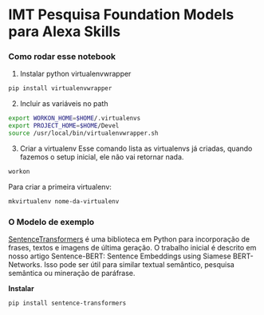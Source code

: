 # IMT Pesquisa Foundation Models para Alexa Skills

### Como rodar esse notebook

1. Instalar python virtualenvwrapper

```bash
pip install virtualenvwrapper
```
2. Incluir as variáveis no path

```bash
export WORKON_HOME=$HOME/.virtualenvs
export PROJECT_HOME=$HOME/Devel
source /usr/local/bin/virtualenvwrapper.sh
```
3. Criar a virtualenv
Esse comando lista as virtualenvs já criadas, quando fazemos o setup inicial, ele não vai retornar nada.
```bash
workon
```
Para criar a primeira virtualenv:
```bash
mkvirtualenv nome-da-virtualenv
```

### O Modelo de exemplo

[SentenceTransformers](https://www.sbert.net/)
 é uma biblioteca em Python para incorporação de frases, textos e imagens de última geração. O trabalho inicial é descrito em nosso artigo Sentence-BERT: Sentence Embeddings using Siamese BERT-Networks. Isso pode ser útil para similar textual semântico, pesquisa semântica ou mineração de paráfrase.

**Instalar**
```bash
pip install sentence-transformers
```

